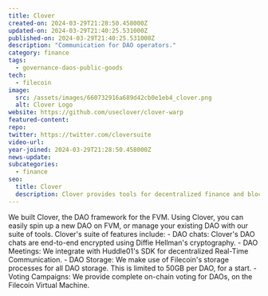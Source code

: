 ```yaml
---
title: Clover
created-on: 2024-03-29T21:28:50.458000Z
updated-on: 2024-03-29T21:40:25.531000Z
published-on: 2024-03-29T21:40:25.531000Z
description: "Communication for DAO operators."
category: finance
tags:
  - governance-daos-public-goods
tech:
  - filecoin
image:
  src: /assets/images/660732916a689d42cb0e1eb4_clover.png
  alt: Clover Logo
website: https://github.com/useclover/clover-warp
featured-content:
repo:
twitter: https://twitter.com/cloversuite
video-url:
year-joined: 2024-03-29T21:28:50.458000Z
news-update:
subcategories:
  - finance
seo:
  title: Clover
  description: Clover provides tools for decentralized finance and blockchain interoperability.
---
```


We built Clover, the DAO framework for the FVM. Using Clover, you can easily spin up a new DAO on FVM, or manage your existing DAO with our suite of tools. Clover's suite of features include: - DAO chats: Clover's DAO chats are end-to-end encrypted using Diffie Hellman's cryptography. - DAO Meetings: We integrate with Huddle01's SDK for decentralized Real-Time Communication. - DAO Storage: We make use of Filecoin's storage processes for all DAO storage. This is limited to 50GB per DAO, for a start. - Voting Campaigns: We provide complete on-chain voting for DAOs, on the Filecoin Virtual Machine.
